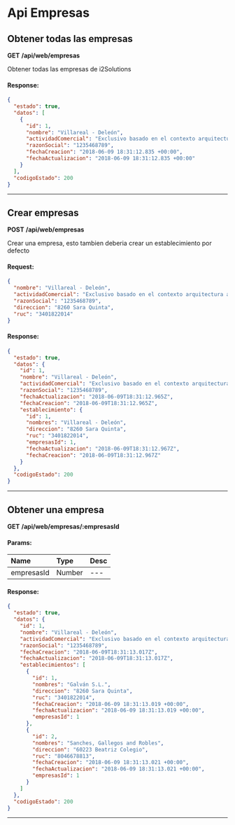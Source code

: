 # Api Empresas

## Obtener todas las empresas

__GET__ __/api/web/empresas__

Obtener todas las empresas de i2Solutions
#### Response:

```json
{
  "estado": true,
  "datos": [
    {
      "id": 1,
      "nombre": "Villareal - Deleón",
      "actividadComercial": "Exclusivo basado en el contexto arquitectura abierta",
      "razonSocial": "1235468789",
      "fechaCreacion": "2018-06-09 18:31:12.835 +00:00",
      "fechaActualizacion": "2018-06-09 18:31:12.835 +00:00"
    }
  ],
  "codigoEstado": 200
}
```


___



## Crear empresas

__POST__ __/api/web/empresas__

Crear una empresa, esto tambien deberia crear un establecimiento por defecto
#### Request:

```json
{
  "nombre": "Villareal - Deleón",
  "actividadComercial": "Exclusivo basado en el contexto arquitectura abierta",
  "razonSocial": "1235468789",
  "direccion": "8260 Sara Quinta",
  "ruc": "3401822014"
}
```

#### Response:

```json
{
  "estado": true,
  "datos": {
    "id": 1,
    "nombre": "Villareal - Deleón",
    "actividadComercial": "Exclusivo basado en el contexto arquitectura abierta",
    "razonSocial": "1235468789",
    "fechaActualizacion": "2018-06-09T18:31:12.965Z",
    "fechaCreacion": "2018-06-09T18:31:12.965Z",
    "establecimiento": {
      "id": 1,
      "nombres": "Villareal - Deleón",
      "direccion": "8260 Sara Quinta",
      "ruc": "3401822014",
      "empresasId": 1,
      "fechaActualizacion": "2018-06-09T18:31:12.967Z",
      "fechaCreacion": "2018-06-09T18:31:12.967Z"
    }
  },
  "codigoEstado": 200
}
```


___



## Obtener una empresa

__GET__ __/api/web/empresas/:empresasId__


#### Params:
| Name       | Type    | Desc |
| :--------- | :------ | :-------|
| empresasId | Number |   ---   |
	

#### Response:

```json
{
  "estado": true,
  "datos": {
    "id": 1,
    "nombre": "Villareal - Deleón",
    "actividadComercial": "Exclusivo basado en el contexto arquitectura abierta",
    "razonSocial": "1235468789",
    "fechaCreacion": "2018-06-09T18:31:13.017Z",
    "fechaActualizacion": "2018-06-09T18:31:13.017Z",
    "establecimientos": [
      {
        "id": 1,
        "nombres": "Galván S.L.",
        "direccion": "8260 Sara Quinta",
        "ruc": "3401822014",
        "fechaCreacion": "2018-06-09 18:31:13.019 +00:00",
        "fechaActualizacion": "2018-06-09 18:31:13.019 +00:00",
        "empresasId": 1
      },
      {
        "id": 2,
        "nombres": "Sanches, Gallegos and Robles",
        "direccion": "60223 Beatriz Colegio",
        "ruc": "8046678813",
        "fechaCreacion": "2018-06-09 18:31:13.021 +00:00",
        "fechaActualizacion": "2018-06-09 18:31:13.021 +00:00",
        "empresasId": 1
      }
    ]
  },
  "codigoEstado": 200
}
```


___




